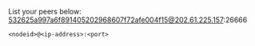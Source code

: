 List your peers below:
532625a997a6f891405202968607f72afe004f15@202.61.225.157:26666
```
<nodeid>@<ip-address>:<port>
```
